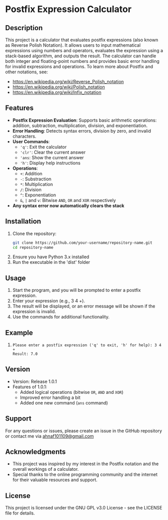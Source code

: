 # Postfix Expression Calculator

## Description
This project is a calculator that evaluates postfix expressions (also known as Reverse Polish Notation). It allows users to input mathematical expressions using numbers and operators, evaluates the expression using a stack-based algorithm, and outputs the result. The calculator can handle both integer and floating-point numbers and provides basic error handling for invalid expressions and operations.
To learn more about Postfix and other notations, see:
- https://en.wikipedia.org/wiki/Reverse_Polish_notation
- https://en.wikipedia.org/wiki/Polish_notation
- https://en.wikipedia.org/wiki/Infix_notation

## Features
- **Postfix Expression Evaluation**: Supports basic arithmetic operations: addition, subtraction, multiplication, division, and exponentiation.
- **Error Handling**: Detects syntax errors, division by zero, and invalid characters.
- **User Commands**:
  - `'q'`: Exit the calculator
  - `'clr'`: Clear the current answer
  - `'ans`: Show the current answer
  - `'h'`: Display help instructions
- **Operations**:
  - `+`: Addition
  - `-`: Substraction
  - `*`: Multiplication
  - `/`: Division
  - `^`: Exponentiation
  - `&`, `|` and `v`: Bitwise `AND`, `OR` and `XOR` respectively 
- **Any syntax error now automatically clears the stack**

## Installation
1. Clone the repository:
   ```bash
   git clone https://github.com/your-username/repository-name.git
   cd repository-name
2. Ensure you have Python 3.x installed
3. Run the executable in the 'dist' folder

## Usage
1. Start the program, and you will be prompted to enter a postfix expression.
2. Enter your expression (e.g., 3 4 +).
3. The result will be displayed, or an error message will be shown if the expression is invalid.
4. Use the commands for additional functionality.

## Example
1. ```plaintext
   Please enter a postfix expression ('q' to exit, 'h' for help): 3 4 +
   Result: 7.0

## Version
 - Version: Release 1.0.1
 - Features of 1.0.1:
   - Added logical operations (bitwise `OR`, `AND` and `XOR`)
   - Improved error handling a bit
   - Added one new command (`ans` command)

## Support
For any questions or issues, please create an issue in the GitHub repository or contact me via ahnaf101109@gmail.com

## Acknowledgments
- This project was inspired by my interest in the Postfix notation and the overall workings of a calculator.
- Special thanks to the online programming community and the internet for their valuable resources and support.

## License
This project is licensed under the GNU GPL v3.0 License - see the LICENSE file for details.
